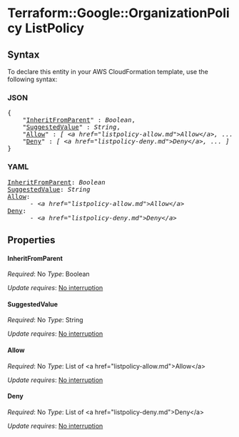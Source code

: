 # Terraform::Google::OrganizationPolicy ListPolicy

## Syntax

To declare this entity in your AWS CloudFormation template, use the following syntax:

### JSON

<pre>
{
    "<a href="#inheritfromparent" title="InheritFromParent">InheritFromParent</a>" : <i>Boolean</i>,
    "<a href="#suggestedvalue" title="SuggestedValue">SuggestedValue</a>" : <i>String</i>,
    "<a href="#allow" title="Allow">Allow</a>" : <i>[ &lt;a href=&#34;listpolicy-allow.md&#34;&gt;Allow&lt;/a&gt;, ... ]</i>,
    "<a href="#deny" title="Deny">Deny</a>" : <i>[ &lt;a href=&#34;listpolicy-deny.md&#34;&gt;Deny&lt;/a&gt;, ... ]</i>
}
</pre>

### YAML

<pre>
<a href="#inheritfromparent" title="InheritFromParent">InheritFromParent</a>: <i>Boolean</i>
<a href="#suggestedvalue" title="SuggestedValue">SuggestedValue</a>: <i>String</i>
<a href="#allow" title="Allow">Allow</a>: <i>
      - &lt;a href=&#34;listpolicy-allow.md&#34;&gt;Allow&lt;/a&gt;</i>
<a href="#deny" title="Deny">Deny</a>: <i>
      - &lt;a href=&#34;listpolicy-deny.md&#34;&gt;Deny&lt;/a&gt;</i>
</pre>

## Properties

#### InheritFromParent

_Required_: No
_Type_: Boolean

_Update requires_: [No interruption](https://docs.aws.amazon.com/AWSCloudFormation/latest/UserGuide/using-cfn-updating-stacks-update-behaviors.html#update-no-interrupt)

#### SuggestedValue

_Required_: No
_Type_: String

_Update requires_: [No interruption](https://docs.aws.amazon.com/AWSCloudFormation/latest/UserGuide/using-cfn-updating-stacks-update-behaviors.html#update-no-interrupt)

#### Allow

_Required_: No
_Type_: List of &lt;a href=&#34;listpolicy-allow.md&#34;&gt;Allow&lt;/a&gt;

_Update requires_: [No interruption](https://docs.aws.amazon.com/AWSCloudFormation/latest/UserGuide/using-cfn-updating-stacks-update-behaviors.html#update-no-interrupt)

#### Deny

_Required_: No
_Type_: List of &lt;a href=&#34;listpolicy-deny.md&#34;&gt;Deny&lt;/a&gt;

_Update requires_: [No interruption](https://docs.aws.amazon.com/AWSCloudFormation/latest/UserGuide/using-cfn-updating-stacks-update-behaviors.html#update-no-interrupt)

